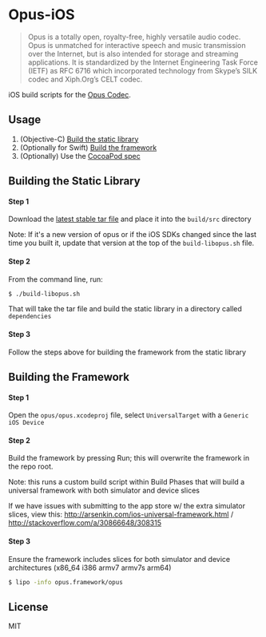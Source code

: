 # Opus-iOS

> Opus is a totally open, royalty-free, highly versatile audio codec. Opus is unmatched for interactive speech and music transmission over the Internet, but is also intended for storage and streaming applications. It is standardized by the Internet Engineering Task Force (IETF) as RFC 6716 which incorporated technology from Skype’s SILK codec and Xiph.Org’s CELT codec.

iOS build scripts for the [Opus Codec](http://www.opus-codec.org).

## Usage

1. (Objective-C) [Build the static library](#building-the-static-library)
2. (Optionally for Swift) [Build the framework](#building-the-framework)
3. (Optionally) Use the [CocoaPod spec](/opus-ios.podspec)

## Building the Static Library

#### Step 1

Download the [latest stable tar file](http://opus-codec.org/downloads/) and place it into the `build/src` directory

Note: If it's a new version of opus or if the iOS SDKs changed since the last time you built it, update that version at the top of the `build-libopus.sh` file.

#### Step 2

From the command line, run:

```bash
$ ./build-libopus.sh
```

That will take the tar file and build the static library in a directory called `dependencies`

#### Step 3

Follow the steps above for building the framework from the static library


## Building the Framework

#### Step 1

Open the `opus/opus.xcodeproj` file, select `UniversalTarget` with a `Generic iOS Device`

#### Step 2

Build the framework by pressing Run; this will overwrite the framework in the repo root.

Note: this runs a custom build script within Build Phases that will build a universal framework with both simulator and device slices

If we have issues with submitting to the app store w/ the extra simulator slices, view this: http://arsenkin.com/ios-universal-framework.html / http://stackoverflow.com/a/30866648/308315

#### Step 3

Ensure the framework includes slices for both simulator and device architectures (x86_64 i386 armv7 armv7s arm64)

```bash
$ lipo -info opus.framework/opus
```

## License

MIT
